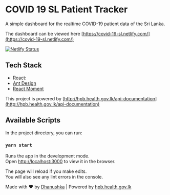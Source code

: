 # COVID 19 SL Patient Tracker

A simple dashboard for the realtime COVID-19 patient data of the Sri Lanka.

The dashboard can be viewed here [https://covid-19-sl.netlify.com/](https://covid-19-sl.netlify.com/)

[![Netlify Status](https://api.netlify.com/api/v1/badges/b3cd73d0-3c97-43d4-a98e-905d1b3f7e10/deploy-status)](https://app.netlify.com/sites/covid-19-sl/deploys)

## Tech Stack

- [React](https://reactjs.org/):
- [Ant Design](https://ant.design/)
- [React Moment](https://www.npmjs.com/package/react-moment)

This project is powered by [http://hpb.health.gov.lk/api-documentation](http://hpb.health.gov.lk/api-documentation)

## Available Scripts

In the project directory, you can run:

### `yarn start`

Runs the app in the development mode.<br />
Open [http://localhost:3000](http://localhost:3000) to view it in the browser.

The page will reload if you make edits.<br />
You will also see any lint errors in the console.

Made with ❤ by [Dhanushka](https://dhanushka.dev/) | Powered by [hpb.health.gov.lk](http://hpb.health.gov.lk/api-documentation)
